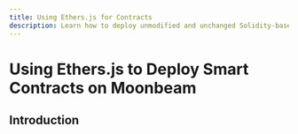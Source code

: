 ```yaml
---
title: Using Ethers.js for Contracts
description: Learn how to deploy unmodified and unchanged Solidity-based smart contracts to a Moonbeam with a simple script using Ethers.js.
---
```


# Using Ethers.js to Deploy Smart Contracts on Moonbeam

## Introduction 